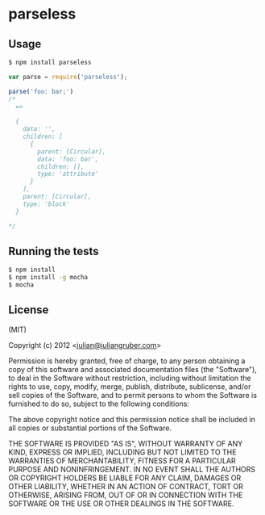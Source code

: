 parseless
=========

Usage
-----

```bash
$ npm install parseless
```

```javascript
var parse = require('parseless');

parse('foo: bar;')
/*
  => 
  
  {
    data: '',
    children: [
      {
        parent: [Circular],
        data: 'foo: bar',
        children: [],
        type: 'attribute'
      }
    ],
    parent: [Circular],
    type: 'block'
  }

*/
```

Running the tests
-----------------

```bash
$ npm install
$ npm install -g mocha
$ mocha
```

License
-------

(MIT)

Copyright (c) 2012 &lt;julian@juliangruber.com&gt;

Permission is hereby granted, free of charge, to any person obtaining a copy of this software and associated documentation files (the "Software"), to deal in the Software without restriction, including without limitation the rights to use, copy, modify, merge, publish, distribute, sublicense, and/or sell copies of the Software, and to permit persons to whom the Software is furnished to do so, subject to the following conditions:

The above copyright notice and this permission notice shall be included in all copies or substantial portions of the Software.

THE SOFTWARE IS PROVIDED "AS IS", WITHOUT WARRANTY OF ANY KIND, EXPRESS OR IMPLIED, INCLUDING BUT NOT LIMITED TO THE WARRANTIES OF MERCHANTABILITY, FITNESS FOR A PARTICULAR PURPOSE AND NONINFRINGEMENT. IN NO EVENT SHALL THE AUTHORS OR COPYRIGHT HOLDERS BE LIABLE FOR ANY CLAIM, DAMAGES OR OTHER LIABILITY, WHETHER IN AN ACTION OF CONTRACT, TORT OR OTHERWISE, ARISING FROM, OUT OF OR IN CONNECTION WITH THE SOFTWARE OR THE USE OR OTHER DEALINGS IN THE SOFTWARE.